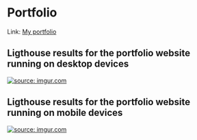 # Portfolio
Link: <a href="https://byronxc.github.io/portfolio/">My portfolio<a>
  
 ## Ligthouse results for the portfolio website running on desktop devices
 <a href="https://imgur.com/nEpVczi"><img src="https://i.imgur.com/nEpVczi.png" title="source: imgur.com" /></a>
 
  ## Ligthouse results for the portfolio website running on mobile devices
 <a href="https://imgur.com/Kyes5mq"><img src="https://i.imgur.com/Kyes5mq.png" title="source: imgur.com" /></a>
